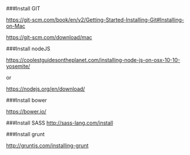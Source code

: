 ###Install GIT

https://git-scm.com/book/en/v2/Getting-Started-Installing-Git#Installing-on-Mac

https://git-scm.com/download/mac

###Install nodeJS

https://coolestguidesontheplanet.com/installing-node-js-on-osx-10-10-yosemite/

or

https://nodejs.org/en/download/

###Install bower
 
https://bower.io/

###Install SASS
http://sass-lang.com/install
 
###Install grunt

http://gruntjs.com/installing-grunt


